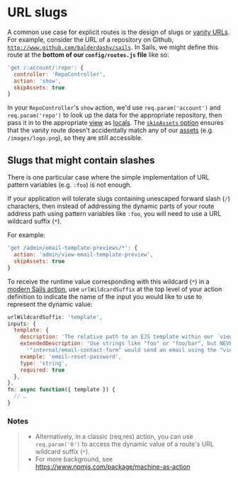 # URL slugs
A common use case for explicit routes is the design of slugs or [vanity URLs](http://en.wikipedia.org/wiki/Clean_URL#Slug).  For example, consider the URL of a repository on Github, [`http://www.github.com/balderdashy/sails`](http://www.github.com/balderdashy/sails).  In Sails, we might define this route at the **bottom of our `config/routes.js` file** like so:

```javascript
'get /:account/:repo': {
  controller: 'RepoController',
  action: 'show',
  skipAssets: true
}
```

In your `RepoController`'s `show` action, we'd use `req.param('account')` and `req.param('repo')` to look up the data for the appropriate repository, then pass it in to the appropriate [view](https://sailsjs.com/documentation/concepts/Views) as [locals](https://sailsjs.com/documentation/concepts/views/locals).  The [`skipAssets` option](https://sailsjs.com/documentation/concepts/routes/custom-routes#?route-target-options) ensures that the vanity route doesn't accidentally match any of our [assets](https://sailsjs.com/documentation/concepts/assets) (e.g. `/images/logo.png`), so they are still accessible.


## Slugs that might contain slashes

There is one particular case where the simple implementation of URL pattern variables (e.g. `:foo`) is not enough.

If your application will tolerate slugs containing unescaped forward slash (`/`) characters, then instead of addressing the dynamic parts of your route address path using pattern variables like `:foo`, you will need to use a URL wildcard suffix (`*`).

For example:

```javascript
'get /admin/email-template-previews/*': {
  action: 'admin/view-email-template-preview',
  skipAssets: true
}
```

To receive the runtime value corresponding with this wildcard (`*`) in a [modern Sails action](https://sailsjs.com/documentation/concepts/actions-and-controllers#?what-does-an-action-file-look-like), use `urlWildcardSuffix` at the top level of your action definition to indicate the name of the input you would like to use to represent the dynamic value:


```javascript
urlWildcardSuffix: 'template',
inputs: {
  template: {
    description: 'The relative path to an EJS template within our `views/emails/` folder -- WITHOUT the file extension.',
    extendedDescription: 'Use strings like "foo" or "foo/bar", but NEVER "foo/bar.ejs" or "/foo/bar".  For example, '+
      '"internal/email-contact-form" would send an email using the "views/emails/internal/email-contact-form.ejs" template.',
    example: 'email-reset-password',
    type: 'string',
    required: true
  },
},
fn: async function({ template }) {
  // …
}
```


### Notes
> - Alternatively, in a classic (req,res) action, you can use `req.param('0')` to access the dynamic value of a route's URL wildcard suffix (`*`).
> - For more background, see https://www.npmjs.com/package/machine-as-action



<docmeta name="displayName" value="URL slugs">
